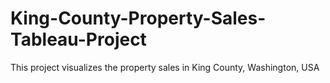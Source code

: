 # King-County-Property-Sales-Tableau-Project
This project visualizes the property sales in King County, Washington, USA
